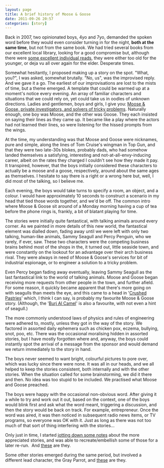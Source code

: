 ```yaml
---
layout: page
title: A brief history of Moose & Goose
date: 2011-09-26 20:57
categories: [story]
---
```

Back in 2007, two opinionated boys, 4yo and 7yo, demanded the spoken word before they would even consider turning in for the night, <strong>both at the same time</strong>, but not from the same book. We had tried several books from our excellent local library, looking for a good compromise but, although there were [some excellent individual reads](other-good-bedtime-reads), they were either too old for the younger, or deja vu all over again for the elder. Desperate times.

Somewhat hesitantly, I proposed making up a story on the spot. "What, you?", I was asked, somewhat brutally. "No, us", was the improvised reply. And we gave it a go. The earliest of our improvisations are lost to the mists of time, but a theme emerged. A template that could be warmed up at a moment's notice every evening. An array of familiar characters and situations that we could rely on, yet could take us in oodles of unknown directions. Ladies and gentlemen, boys and girls, I give you: [Moose &amp; Goose, private investigators, and solvers of tricky problems](/moose_and_goose_stories). Naturally enough, one boy was Moose, and the other was Goose. They each insisted on saying their lines as they came up. It became like a play where the actors had not learned their lines, so were listening for the hissed prompts from the wings.

At the time, my understanding was that Moose and Goose were nicknames, pure and simple, along the lines of Tom Cruise's wingman in Top Gun, and that they were two late-30s blokes, probably dads, who had somehow landed themselves a satisfying, interesting and not-at-all-envy-inducing career, albeit on the rates they charged I couldn't see how they made it pay. It transpired, however, that the boys initially considered these characters to actually be a moose and a goose, respectively, around about the same ages as themselves. I hesitate to say there is a right or a wrong here but, well, I did most of the talking, so I believe me.

Each evening, the boys would take turns to specify a room, an object, and a colour. I would have approximately 10 seconds to construct a scenario in my head that tied those words together, and we'd be off. The common intro where Moose &amp; Goose sit around of a Monday morning having a cup of tea before the phone rings is, frankly, a bit of blatant playing for time.

The stories were initially quite fantastical, with talking animals around every corner. As we painted in more details of this new world, the fantastical element was dialled down, fading away until we were left with only two talking, human-like animals, Sammy Seagull and Percy Penguin, who we rarely, if ever, saw. These two characters were the competing business brains behind most of the shops in the, it turned out, little seaside town, and were constantly on the lookout for an advantage over their arch business rival. They were always in need of Moose &amp; Goose's services for bit of industrial espionage, or to engineer a solution to a tricky problem.

Even Percy began fading away eventually, leaving Sammy Seagull as the last fantastical link to the world of talking animals. Moose and Goose began receiving more requests from other people in the town, and further afield. For some reason, it quickly became apparent that there's more going on with seagulls than meets the eye, and this came to a head in '[Crushed Pastries](2011-10-01-crushed-pastries)' which, I think I can say, is probably my favourite Moose &amp; Goose story. (Although, the '[Burj Al Camel](2011-10-05-burj-al-camel)' is also a favourite, with not even a hint of seagull.)

The more commonly understood laws of physics and rules of engineering were adhered to, mostly, unless they got in the way of the story. We factored in assorted daily ephemera such as chicken pox, eczema, bullying, snot, poo, etc. There was the occasional moralising hidden in assorted stories, but I have mostly forgotten where and, anyway, the boys could instantly spot the arrival of a message from the sponsor and would demand we return immediately to the story in hand.

The boys never seemed to want bright, colourful pictures to pore over, which was lucky since there were none. It was all in our heads, and we all helped to keep the stories consistent, both internally and with the other stories. When the situation called for some brainstorming, we did it there and then. No idea was too stupid to be included. We practised what Moose and Goose preached.

The boys were happy with the occasional non-obvious word. After giving it a while to try and work out it out, based on the context, one of the boys would blink first and ask what the word meant, triggering a discussion, and then the story would be back on track. For example, entrepreneur. Once the word was aired, it was then noticed in subsequent radio news items, or TV programs, so everyone was OK with it. Just as long as there was not too much of that sort of thing interfering with the stories...

Only just in time, I started [jotting down some notes](upcoming-moose-and-goose) about the more appreciated stories, and was able to recreate/embellish some of those for a later re-run.  And [these](.) are they.

Some other stories emerged during the same period, but involved a different lead character, the Gray Parrot, and [these](/grey_parrot_stories) are they.

